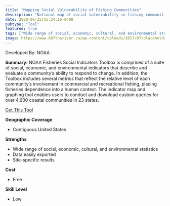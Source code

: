 ```yaml
---
title: "Mapping Social Vulnerability of Fishing Communities"
description: "National map of social vulnerability in fishing communities"
date: 2020-06-25T15:24:16-0400
pubtype: "Tool"
featured: true
tags: ["Wide range of social, economic, cultural, and environmental statistics", "Data easily exported", "Site-specific results"]
image: https://www.887theriver.ca/wp-content/uploads/2017/07/placeholder.jpg
---
```

Developed By: NOAA

**Summary:** NOAA Fisheries Social Indicators Toolbox is comprised of a suite of social, economic, and environmental indicators that describe and evaluate a community’s ability to respond to change. In addition, the Toolbox includes several metrics that reflect the relative level of each community’s involvement in commercial and recreational fishing, placing fisheries dependence into a human context. The indicator map and graphing tool enables users to conduct and download custom queries for over 4,600 coastal communities in 23 states.

<a href="https://www.st.nmfs.noaa.gov/humandimensions/social-indicators/map
" target="_blank">Get This Tool</a>

__**Geographic Coverage**__
- Contiguous United States

__**Strengths**__
-  Wide range of social, economic, cultural, and environmental statistics
-   Data easily exported
-   Site-specific results

__**Cost**__
- Free

__**Skill Level**__
- Low
